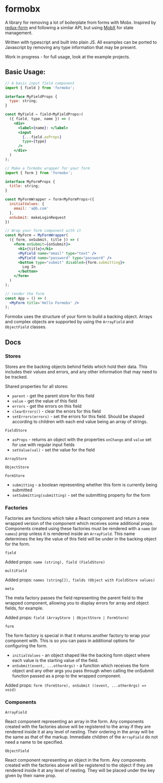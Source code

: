 # formobx

A library for removing a lot of boilerplate from forms with Mobx. Inspired by
[redux-form](https://github.com/erikras/redux-form) and following a similar
API, but using [MobX](https://github.com/mobxjs/mobx) for state management.

Written with typescript and built into plain JS. All examples can be ported to
Javascript by removing any type information that may be present.

Work in progress - for full usage, look at the example projects.

## Basic Usage:

```jsx
// A basic input field component
import { field } from 'formobx';

interface MyFieldProps {
  type: string;
}

const MyField = field<MyFieldProps>(
  ({ field, type, name }) => (
    <div>
      <label>{name}: </label>
      <input
        {...field.asProps}
        type={type}
      />
    </div>
  )
);
```

```jsx
// Make a formobx wrapper for your form
import { form } from 'formobx';

interface MyFormProps {
  title: string;
}

const MyFormWrapper = form<MyFormProps>({
  initialValues: {
    email: 'a@b.com'
  },
  onSubmit: makeLoginRequest
})
```

```jsx
// Wrap your form component with it
const MyForm = MyFormWrapper(
  ({ form, onSubmit, title }) => (
    <form onSubmit={onSubmit}>
      <h1>{title}</h1>
      <MyField name="email" type="text" />
      <MyField name="password" type="password" />
      <button type="submit" disabled={form.submitting}>
        Log In
      </button>
    </form>
  )
);
```

```jsx
// render the form
const App = () => (
  <MyForm title='Hello Formobx' />
);
```

Formobx uses the structure of your form to build a backing object. Arrays and
complex objects are supported by using the `ArrayField` and `ObjectField`
classes.

## Docs

### Stores

Stores are the backing objects behind fields which hold their data. This
includes their values and errors, and any other information that may need to be
tracked.

Shared properties for all stores:

- `parent` - get the parent store for this field
- `value` - get the value of this field
- `errors` - get the errors on this field
- `clearErrors()` - clear the errors for this field
- `setErrors(errors)` - set the errors for this field. Should be shaped
according to children with each end value being an array of strings.

`FieldStore`

- `asProps` - returns an object with the properties `onChange` and `value` set
for use with regular input fields
- `setValue(val)` - set the value for the field

`ArrayStore`

`ObjectStore`

`FormStore`

- `submitting` - a boolean representing whether this form is currently being
submitted
- `setSubmitting(submitting)` - set the submitting property for the form

### Factories

Factories are functions which take a React component and return a new wrapped
version of the component which receives some additional props. Components
created using these factories must be rendered with a `name` (or `names`) prop
unless it is rendered inside an `ArrayField`. This name determines the key the
value of this field will be under in the backing object for the form.

`field`

Added props: `name (string), field (FieldStore)`

`multiField`

Added props: `names (string[]), fields (Object with FieldStore values)`

`meta`

The meta factory passes the field representing the parent field to the wrapped
component, allowing you to display errors for array and object fields, for
example.

Added props: `field (ArrayStore | ObjectStore | FormStore)`

`form`

The form factory is special in that it returns another factory to wrap your
component with. This is so you can pass in additional options for configuring
the form.

- `initialValues` - an object shaped like the backing form object where each
value is the starting value of the field.
- `onSubmit(event, ...otherArgs)` - a function which receives the form object and any other args
you pass through when calling the onSubmit function passed as a prop to the
wrapped component.

Added props: `form (FormStore), onSubmit ((event, ...otherArgs) => void)`

### Components

`ArrayField`

React component representing an array in the form. Any components created with
the factories above will be registered to the array if they are rendered inside
it at any level of nesting. Their ordering in the array will be the same as
that of the markup. Immediate children of the `ArrayField` do not need a name
to be specified.

`ObjectField`

React component representing an object in the form. Any components created with
the factories above will be registered to the object if they are rendered inside
it at any level of nesting. They will be placed under the key given by their
name prop.
